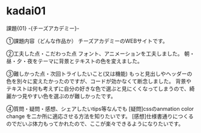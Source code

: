 # kadai01
課題{01} -{チーズアカデミー}-

①課題内容（どんな作品か）
チーズアカデミーのWEBサイトです。

②工夫した点・こだわった点
フォント、アニメーションを工夫しました。
朝・昼・夕・夜をテーマに背景とテキストの色を変えました。

③難しかった点・次回トライしたいこと(又は機能)
もっと見出しやヘッダーの色を別々に変えたかったのですが、コードが効かなくて断念しました。
背景やテキストは何も考えずに自分の好きな色で選ぶと見にくくなってしまうので、綺麗かつ見やすい色を選ぶのが難しかったです。

④質問・疑問・感想、シェアしたいtips等なんでも
[疑問]cssのanmation color change を二か所に適応させる方法を知りたいです。
[感想]仕様書通りにつくるのでだいぶ体力もってかれたので、ここが楽々できるようになりたいです。

